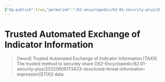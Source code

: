 ```yaml
---
{"dg-publish":true,"permalink":"/62-encyclopedic/62-01-security-plus/20220606173628-trusted-automated-exchange-of-indicator-information/","dgHomeLink":true,"dgPassFrontmatter":false}
---
```



# Trusted Automated Exchange of Indicator Information

>[!word] Trusted Automated Exchange of Indicator Information [TAXII] 
> The trusted method to securely share [[62-Encyclopedic/62.01-security-plus/20220606173433-structured-threat-information-expression|STIX]] data
